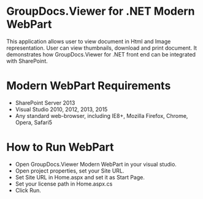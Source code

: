 # GroupDocs.Viewer for .NET Modern WebPart

This application allows user to view document in Html and Image representation. User can view thumbnails, download and print document. It demonstrates how GroupDocs.Viewer for .NET front end can be integrated with SharePoint.

# Modern WebPart Requirements

* SharePoint Server 2013
* Visual Studio 2010, 2012, 2013, 2015
* Any standard web-browser, including IE8+, Mozilla Firefox, Chrome, Opera, Safari5

# How to Run WebPart

* Open GroupDocs.Viewer Modern WebPart in your visual studio.
* Open project properties, set your Site URL.
* Set Site URL in Home.aspx and set it as Start Page.
* Set your license path in Home.aspx.cs
* Click Run.






